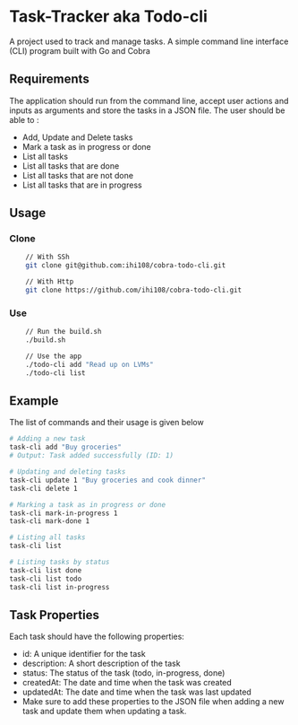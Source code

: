 # Task-Tracker aka Todo-cli
A project used to track and manage tasks. A simple command line interface (CLI) program built with Go and Cobra

## Requirements
The application should run from the command line, accept user actions and inputs as arguments and store the tasks in a JSON file. The user should be able to :
- Add, Update and Delete tasks
- Mark a task as in progress or done
- List all tasks
- List all tasks that are done
- List all tasks that are not done
- List all tasks that are in progress

## Usage
### Clone
```bash
    // With SSh
    git clone git@github.com:ihi108/cobra-todo-cli.git

    // With Http
    git clone https://github.com/ihi108/cobra-todo-cli.git
```

### Use
```bash
    // Run the build.sh
    ./build.sh

    // Use the app
    ./todo-cli add "Read up on LVMs"
    ./todo-cli list
```

## Example
The list of commands and their usage is given below
```sh
# Adding a new task
task-cli add "Buy groceries"
# Output: Task added successfully (ID: 1)

# Updating and deleting tasks
task-cli update 1 "Buy groceries and cook dinner"
task-cli delete 1

# Marking a task as in progress or done
task-cli mark-in-progress 1
task-cli mark-done 1

# Listing all tasks
task-cli list

# Listing tasks by status
task-cli list done
task-cli list todo
task-cli list in-progress
```

## Task Properties
Each task should have the following properties:

- id: A unique identifier for the task
- description: A short description of the task
- status: The status of the task (todo, in-progress, done)
- createdAt: The date and time when the task was created
- updatedAt: The date and time when the task was last updated
- Make sure to add these properties to the JSON file when adding a new task and update them when updating a task.
